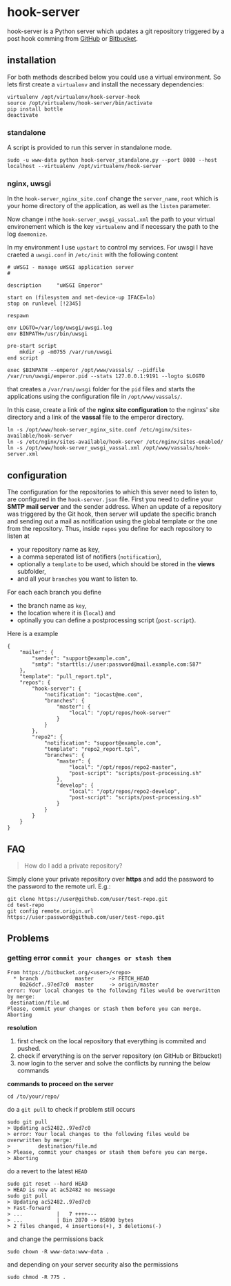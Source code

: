 # hook-server

hook-server is a Python server which updates a git repository triggered by a post hook comming from [GitHub](https://developer.github.com/webhooks/) or [Bitbucket](https://confluence.atlassian.com/display/BITBUCKET/Manage+Bitbucket+hooks).

## installation

For both methods described below you could use a virtual environment. So lets first create a ```virtualenv``` and install the necessary dependencies:

	virtualenv /opt/virtualenv/hook-server-hook
	source /opt/virtualenv/hook-server/bin/activate
	pip install bottle
	deactivate


### standalone

A script is provided to run this server in standalone mode.

	sudo -u www-data python hook-server_standalone.py --port 8080 --host localhost --virtualenv /opt/virtualenv/hook-server


### nginx, uwsgi

In the ```hook-server_nginx_site.conf``` change the ```server_name```, ```root``` which is your home directory of the application, as well as the ```listen``` parameter.

Now change i nthe ```hook-server_uwsgi_vassal.xml``` the path to your virtual environement which is the key ```virtualenv``` and if necessary the path to the log ```daemonize```.

In my environment I use ```upstart``` to control my services. For uwsgi I have craeted a ```uwsgi.conf``` in ```/etc/init``` with the following content


	# uWSGI - manage uWSGI application server
	#
	
	description     "uWSGI Emperor"
	
	start on (filesystem and net-device-up IFACE=lo)
	stop on runlevel [!2345]
	
	respawn
	
	env LOGTO=/var/log/uwsgi/uwsgi.log
	env BINPATH=/usr/bin/uwsgi
	
	pre-start script
		mkdir -p -m0755 /var/run/uwsgi
	end script
	
	exec $BINPATH --emperor /opt/www/vassals/ --pidfile /var/run/uwsgi/emperor.pid --stats 127.0.0.1:9191 --logto $LOGTO


that creates a ```/var/run/uwsgi``` folder for the ```pid``` files and starts the applications using the configuration file in ```/opt/www/vassals/```.

In this case, create a link of the **nginx site configuration** to the nginxs' site directory and a link of the **vassal** file to the emperor directory.

	ln -s /opt/www/hook-server_nginx_site.conf /etc/nginx/sites-available/hook-server
	ln -s /etc/nginx/sites-available/hook-server /etc/nginx/sites-enabled/
	ln -s /opt/www/hook-server_uwsgi_vassal.xml /opt/www/vassals/hook-server.xml


## configuration

The configuration for the repositories to which this sever need to listen to, are configured in the ```hook-server.json``` file. First you need to define your **SMTP mail server** and the sender address. When an update of a repository was triggered by the Git hook, then server will update the specific branch and sending out a mail as notification using the global template or the one from the repository. Thus, inside ```repos``` you define for each repository to listen at

* your repository name as key,
* a comma seperated list of notifiers (```notification```),
* optionally a ```template``` to be used, which should be stored in the **views** subfolder,
* and all your ```branches``` you want to listen to.

For each each branch you define

* the branch name as ```key```,
* the location where it is (```local```) and
* optinally you can define a postprocessing script (```post-script```).

Here is a example

	{
		"mailer": {
			"sender": "support@example.com",
			"smtp": "starttls://user:password@mail.example.com:587"
		},
		"template": "pull_report.tpl",
		"repos": {
			"hook-server": {
				"notification": "iocast@me.com",
				"branches": {
					"master": {
						"local": "/opt/repos/hook-server"
					}
				}
			},
			"repo2": {
				"notification": "support@example.com",
				"template": "repo2_report.tpl",
				"branches": {
					"master": {
						"local": "/opt/repos/repo2-master",
						"post-script": "scripts/post-processing.sh"
					},
					"develop": {
						"local": "/opt/repos/repo2-develop",
						"post-script": "scripts/post-processing.sh"
					}
				}
			}
		}
	}



## FAQ

> How do I add a private repository?

Simply clone your private repository over **https** and add the password to the password to the remote url. E.g.:

	git clone https://user@github.com/user/test-repo.git
	cd test-repo
	git config remote.origin.url https://user:password@github.com/user/test-repo.git


## Problems

### getting error `commit your changes or stash them`

    From https://bitbucket.org/<user>/<repo>
      * branch            master     -> FETCH_HEAD
        0a26dcf..97ed7c0  master     -> origin/master
    error: Your local changes to the following files would be overwritten by merge:
     destination/file.md
    Please, commit your changes or stash them before you can merge.
    Aborting


**resolution**

1. first check on the local repository that everything is commited and pushed.
2. check if erverything is on the server repository (on GitHub or Bitbucket)
3. now login to the server and solve the conflicts by running the below commands

**commands to proceed on the server**

    cd /to/your/repo/

do a `git pull` to check if problem still occurs

    sudo git pull
    > Updating ac52482..97ed7c0
    > error: Your local changes to the following files would be overwritten by merge:
    >         destination/file.md
    > Please, commit your changes or stash them before you can merge.
    > Aborting

do a revert to the latest `HEAD`

    sudo git reset --hard HEAD
    > HEAD is now at ac52482 no message
    sudo git pull
    > Updating ac52482..97ed7c0
    > Fast-forward
    > ...           |   7 ++++---
    > ...           | Bin 2870 -> 85890 bytes
    > 2 files changed, 4 insertions(+), 3 deletions(-)

and change the permissions back

    sudo chown -R www-data:www-data .

and depending on your server security also the permissions

    sudo chmod -R 775 .

